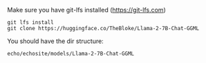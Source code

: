 Make sure you have git-lfs installed (https://git-lfs.com)
```
git lfs install
git clone https://huggingface.co/TheBloke/Llama-2-7B-Chat-GGML
```

You should have the dir structure:
```
echo/echosite/models/Llama-2-7B-Chat-GGML
```